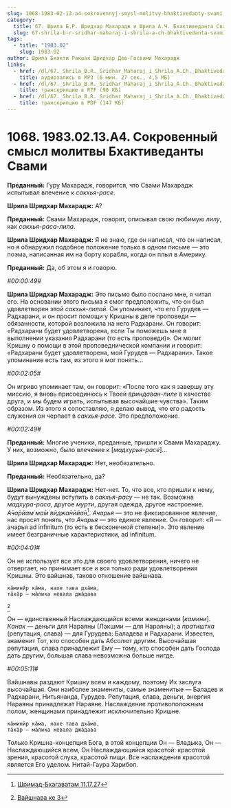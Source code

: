```yaml
---
slug: 1068-1983-02-13-a4-sokrovennyj-smysl-molitvy-bhaktivedanty-svami
category:
  title: 67. Шрила Б.Р. Шридхар Махарадж и Шрила А.Ч. Бхактиведанта Свами Прабхупада
  slug: 67-shrila-b-r-sridhar-maharaj-i-shrila-a-ch-bhaktivedanta-svami-prabhupada
tags:
  - title: "1983.02"
    slug: 1983-02
author: Шрила Бхакти Ракшак Шридхар Дев-Госвами Махарадж
links:
  - href: /dl/67._Shrila_B.R._Sridhar_Maharaj_i_Shrila_A.Ch._Bhaktivedanta_Svami_Prabhupada/1068_1983.02.13.A4_SridharMj_Sokrovenniy_smysl_molitvy_Bhaktivedanty_Svami.mp3
    title: аудиозапись в MP3 (6 мин. 27 сек., 4,5 МБ)
  - href: /dl/67._Shrila_B.R._Sridhar_Maharaj_i_Shrila_A.Ch._Bhaktivedanta_Svami_Prabhupada/1068_1983.02.13.A4_SridharMj_Sokrovenniy_smysl_molitvy_Bhaktivedanty_Svami.rtf
    title: транскрипцию в RTF (90 КБ)
  - href: /dl/67._Shrila_B.R._Sridhar_Maharaj_i_Shrila_A.Ch._Bhaktivedanta_Svami_Prabhupada/1068_1983.02.13.A4_SridharMj_Sokrovenniy_smysl_molitvy_Bhaktivedanty_Svami.pdf
    title: транскрипцию в PDF (147 КБ)
---
```


# 1068. 1983.02.13.A4. Сокровенный смысл молитвы Бхактиведанты Свами

**Преданный:** Гуру Махарадж, говорится, что Свами Махарадж испытывал влечение к *сакхья-расе*.

**Шрила Шридхар Махарадж:** А?

**Преданный:** Свами Махарадж, говорят, описывал свою любимую *лилу*, как *сакхья-раса-лила*.

**Шрила Шридхар Махарадж:** Я не знаю, где он написал, что он написал, но я обнаружил подобное положение только в одном письме — это поэма, написанная им на борту корабля, когда он плыл в Америку.

**Преданный:** Да, об этом я и говорю.

*#00:00:49#*

**Шрила Шридхар Махарадж:** Это письмо было послано мне, я читал его. На основании этого письма я смог предположить, что он был удовлетворен этой *сакхья-лилой*. Он упоминает, что его Гурудев — Радхарани, и он просит помощи у Кришны в деле проповеди — обязанности, которой возложила на него Радхарани. Он говорит: «Радхарани будет удовлетворена, если Ты поможешь мне в выполнении указания Радхарани (то есть проповеди)». Он молит Кришну о помощи в этой проповеднической компании и говорит: «Радхарани будет удовлетворена, мой Гурудев — Радхарани». Такое упоминание есть там, из этого я мог понять…

*#00:02:05#*

Он игриво упоминает там, он говорит: «После того как я завершу эту миссию, я вновь присоединюсь к Твоей *вриндаван-лиле* в качестве друга, и мы будем играть, испытывая высочайшие чувства». Таким образом. Из этого я сопоставляю, я делаю вывод, что его радость служения он черпает в *сакхья-расе.* Это предположение.

*#00:02:49#*

**Преданный:** Многие ученики, преданные, пришли к Свами Махараджу. У них, возможно, было влечение к [*мадхурья-расе*]…

**Шрила Шридхар Махарадж:** Нет, необязательно.

**Преданный:** Необязательно, да?

**Шрила Шридхар Махарадж:** Нет-нет. То, что все, кто пришли к нему, будут вынуждены вступить в *сакхья-расу* — не так. Возможна *мадхура-раса*, другое *мурти*, другая одежда, другое настроение. *А̄ча̄рйам̇ ма̄м̇ вӣджа̄нӣйа̄н*[^_ftn1]. *Ачарья* — это не фиксированное явление, нас просят понять, что *Ачарья* — это единое явление. Он говорит: «Я — ачарья ad infinitum (то есть в бесконечной степени)». Это явление имеет безграничные характеристики, ad infinitum.

*#00:04:01#*

Он не использует все это для своего удовлетворения, ничего не отвергает, но принимает все и вся только ради удовлетворения Кришны. Это вайшнав, таково отношение вайшнава.

    ка̄минӣр ка̄ма, нахе тава дха̄ма,
    та̄ха̄р — ма̄лика кевала джа̄дава
[^_ftn2]

Он — единственный Наслаждающийся всеми женщинами [*камини*]. *Канак* — деньги для Нараяны (Лакшми — для Нараяны); а *пратиштха* (репутация, слава) — для Гурудева: Баладева и Радхарани. Известен, знаменит Тот, кто способен дать Абсолют другим. Высочайшая репутация, слава принадлежит Ему — тому, кто способен дать Господа дать другим, большая слава невозможна больше нигде.

*#00:05:11#*

Вайшнавы раздают Кришну всем и каждому, поэтому Их заслуга высочайшая. Они наиболее знамениты, самые знаменитые — Баладев и Радхарани, Нитьянанда, Гурудев. Репутация, слава, деньги, энергия Нараяны принадлежат Нараяне. Наслаждение противоположным полом, женщинами принадлежит исключительно Кришне.

    ка̄минӣр ка̄ма, нахе тава дха̄ма,
    та̄ха̄р — ма̄лика кевала джа̄дава

Только Кришна-концепция Бога, в этой концепции Он — Владыка, Он — Наслаждающийся всем, Он Наслаждающийся красотой: красотой зрения, красотой слуха, красотой пищи. Все наслаждения красотой является Его уделом. Нитай-Гаура Харибол.



[^_ftn1]: [Шримад-Бхагаватам 11.17.27](../notes/shrimad-bhagavatam/shrimad-bhagavatam-11-17-27.md)

[^_ftn2]: [Вайшнава ке 3](../notes/vajshnava-ke/vajshnava-ke-3.md)
